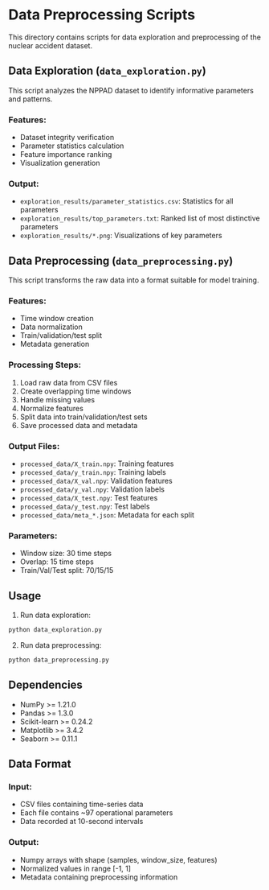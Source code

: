# Data Preprocessing Scripts

This directory contains scripts for data exploration and preprocessing of the nuclear accident dataset.

## Data Exploration (`data_exploration.py`)

This script analyzes the NPPAD dataset to identify informative parameters and patterns.

### Features:
- Dataset integrity verification
- Parameter statistics calculation
- Feature importance ranking
- Visualization generation

### Output:
- `exploration_results/parameter_statistics.csv`: Statistics for all parameters
- `exploration_results/top_parameters.txt`: Ranked list of most distinctive parameters
- `exploration_results/*.png`: Visualizations of key parameters

## Data Preprocessing (`data_preprocessing.py`)

This script transforms the raw data into a format suitable for model training.

### Features:
- Time window creation
- Data normalization
- Train/validation/test split
- Metadata generation

### Processing Steps:
1. Load raw data from CSV files
2. Create overlapping time windows
3. Handle missing values
4. Normalize features
5. Split data into train/validation/test sets
6. Save processed data and metadata

### Output Files:
- `processed_data/X_train.npy`: Training features
- `processed_data/y_train.npy`: Training labels
- `processed_data/X_val.npy`: Validation features
- `processed_data/y_val.npy`: Validation labels
- `processed_data/X_test.npy`: Test features
- `processed_data/y_test.npy`: Test labels
- `processed_data/meta_*.json`: Metadata for each split

### Parameters:
- Window size: 30 time steps
- Overlap: 15 time steps
- Train/Val/Test split: 70/15/15

## Usage

1. Run data exploration:
```bash
python data_exploration.py
```

2. Run data preprocessing:
```bash
python data_preprocessing.py
```

## Dependencies

- NumPy >= 1.21.0
- Pandas >= 1.3.0
- Scikit-learn >= 0.24.2
- Matplotlib >= 3.4.2
- Seaborn >= 0.11.1

## Data Format

### Input:
- CSV files containing time-series data
- Each file contains ~97 operational parameters
- Data recorded at 10-second intervals

### Output:
- Numpy arrays with shape (samples, window_size, features)
- Normalized values in range [-1, 1]
- Metadata containing preprocessing information 